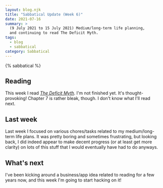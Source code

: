 ```yaml
---
layout: blog.njk
title: "Sabbatical Update (Week 6)"
date: 2021-07-16
summary: >
  (9 July 2021 to 15 July 2021) Medium/long-term life planning,
  and continuing to read The Deficit Myth.
tags:
  - blog
  - sabbatical
category: Sabbatical
---
```


{% sabbatical %}

## Reading

[deficit]: https://www.publicaffairsbooks.com/titles/stephanie-kelton/the-deficit-myth/9781541736184/

This week I read [*The Deficit Myth*][deficit]. I'm not finished yet. It's thought-provoking!
Chapter 7 is rather bleak, though. I don't know what I'll read next.

## Last week

Last week I focused on various chores/tasks related to my medium/long-term
life plans. It was pretty boring and sometimes frustrating, but looking back, I did
indeed appear to make decent progress (or at least get more clarity)
on lots of this stuff that I would eventually have had to do anyways.

## What's next

I've been kicking around a business/app idea related to reading
for a few years now, and this week I'm going to start hacking
on it!
